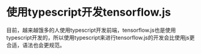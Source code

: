 # 使用typescript开发tensorflow.js
目前，越来越饿多的人使用typescript开发前端，tensorflow.js也是使用typescript开发的，所以使用typescript来进行tensorflow.js的开发会比使用js更合适，语法也会更规范。